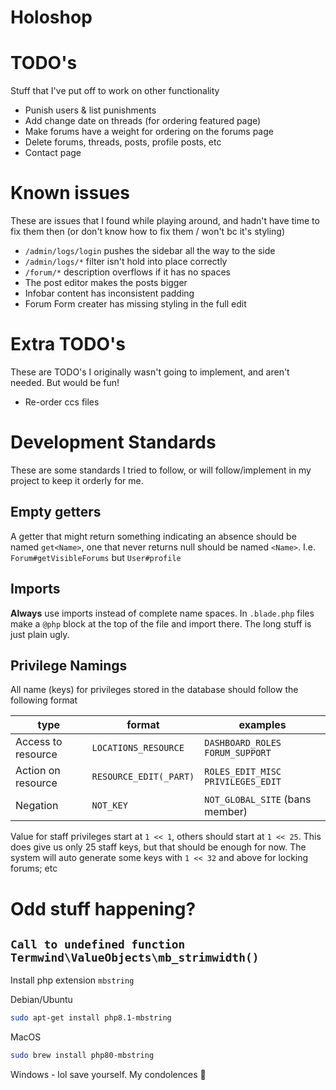 Holoshop
====

# TODO's
Stuff that I've put off to work on other functionality
- Punish users & list punishments
- Add change date on threads (for ordering featured page)
- Make forums have a weight for ordering on the forums page
- Delete forums, threads, posts, profile posts, etc
- Contact page

# Known issues
These are issues that I found while playing around, and hadn't have time to fix them then (or don't know how to fix them / won't bc it's styling)

- `/admin/logs/login` pushes the sidebar all the way to the side
- `/admin/logs/*` filter isn't hold into place correctly
- `/forum/*` description overflows if it has no spaces
- The post editor makes the posts bigger
- Infobar content has inconsistent padding
- Forum Form creater has missing styling in the full edit

# Extra TODO's
These are TODO's I originally wasn't going to implement, and aren't needed. But would be fun!
- Re-order ccs files

# Development Standards
These are some standards I tried to follow, or will follow/implement in my project to keep it orderly for me.

## Empty getters
A getter that might return something indicating an absence should be named `get<Name>`, one that never returns null should be named `<Name>`.
I.e. `Forum#getVisibleForums` but `User#profile`

## Imports
**Always** use imports instead of complete name spaces. In `.blade.php` files make a `@php` block at the top of the file and import there. The long stuff is just plain ugly.

## Privilege Namings
All name (keys) for privileges stored in the database should follow the following format
 
| type               | format                 | examples                            |
|--------------------|------------------------|-------------------------------------|
| Access to resource | `LOCATIONS_RESOURCE`   | `DASHBOARD_ROLES` `FORUM_SUPPORT`   |
| Action on resource | `RESOURCE_EDIT(_PART)` | `ROLES_EDIT_MISC` `PRIVILEGES_EDIT` |
| Negation           | `NOT_KEY`              | `NOT_GLOBAL_SITE` (bans member)     |

Value for staff privileges start at `1 << 1`, others should start at `1 << 25`.
This does give us only 25 staff keys, but that should be enough for now.
The system will auto generate some keys with `1 << 32` and above for locking forums; etc


# Odd stuff happening?

## `Call to undefined function Termwind\ValueObjects\mb_strimwidth()`
Install php extension `mbstring`

Debian/Ubuntu
```bash
sudo apt-get install php8.1-mbstring
```
MacOS
```bash
sudo brew install php80-mbstring
```
Windows - lol save yourself. My condolences 🙏



